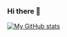 ### Hi there 👋
[![My GitHub stats](https://github-readme-stats.vercel.app/api?username=AlirezaAsadi96&show_icons=true&theme=prussian)](https://github.com/AlirezaAsadi96/AlirezaAsadi96)
<!--
**AlirezaAsadi96/AlirezaAsadi96** is a ✨ _special_ ✨ repository because its `README.md` (this file) appears on your GitHub profile.

Here are some ideas to get you started:

- 🔭 I’m currently working on ...
- 🌱 I’m currently learning ...
- 👯 I’m looking to collaborate on ...
- 🤔 I’m looking for help with ...
- 💬 Ask me about ...
- 📫 How to reach me: ...
- 😄 Pronouns: ...
- ⚡ Fun fact: ...
-->
